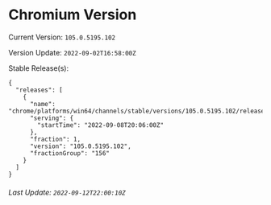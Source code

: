 # Chromium Version

Current Version: `105.0.5195.102`

Version Update: `2022-09-02T16:58:00Z`

Stable Release(s):
```
{
  "releases": [
    {
      "name": "chrome/platforms/win64/channels/stable/versions/105.0.5195.102/releases/1662667560",
      "serving": {
        "startTime": "2022-09-08T20:06:00Z"
      },
      "fraction": 1,
      "version": "105.0.5195.102",
      "fractionGroup": "156"
    }
  ]
}
```

###### Last Update: `2022-09-12T22:00:10Z`
